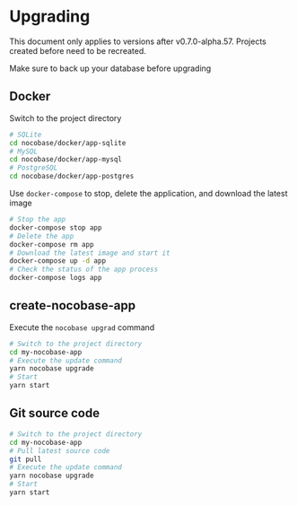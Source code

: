 # Upgrading

<Alert>

This document only applies to versions after v0.7.0-alpha.57. Projects created before need to be recreated.

</Alert>

Make sure to back up your database before upgrading

## Docker

Switch to the project directory

```bash
# SQLite
cd nocobase/docker/app-sqlite
# MySQL
cd nocobase/docker/app-mysql
# PostgreSQL
cd nocobase/docker/app-postgres
```

Use `docker-compose` to stop, delete the application, and download the latest image

```bash
# Stop the app
docker-compose stop app
# Delete the app
docker-compose rm app
# Download the latest image and start it
docker-compose up -d app
# Check the status of the app process
docker-compose logs app
```

## create-nocobase-app

Execute the `nocobase upgrad` command

```bash
# Switch to the project directory
cd my-nocobase-app
# Execute the update command
yarn nocobase upgrade
# Start
yarn start
```

## Git source code

```bash
# Switch to the project directory
cd my-nocobase-app
# Pull latest source code
git pull
# Execute the update command
yarn nocobase upgrade
# Start
yarn start
```
